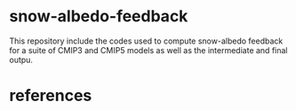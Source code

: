 # snow-albedo-feedback
This repository include the codes used to compute snow-albedo feedback for a suite of CMIP3 and CMIP5 models as well as the intermediate and final outpu.

# references
